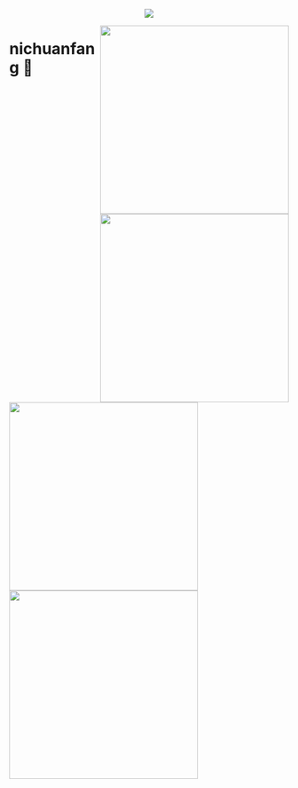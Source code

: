 <a href="https://github.com/nichuanfang">

  <p align="center">
    <img src="https://github-profile-trophy.vercel.app/?username=nichuanfang&column=7&theme=onedark"/>
  </p>

</a>

<a href="https://github.com/nichuanfang/crawler">
  <img align="right" width="340px" src="https://github-readme-stats.vercel.app/api/pin?username=nichuanfang&repo=crawler&theme=dark">
</a>
<a href="https://github.com/nichuanfang/config-server"> 
  <img align="right" width="340px" src="https://github-readme-stats.vercel.app/api/pin?username=nichuanfang&repo=config-server&theme=dark">
</a>

# nichuanfang 🌝

<img width="340px" src="https://github-readme-stats.vercel.app/api?username=nichuanfang&theme=monokai&count_private=true&show_icons=true">

<img width="340px" src="https://github-readme-stats.vercel.app/api/top-langs/?username=nichuanfang&theme=vue-dark&layout=compact">
